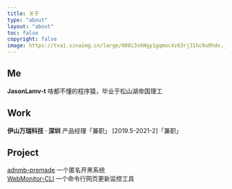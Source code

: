 ```yaml
---
title: 关于
type: "about"
layout: "about"
toc: false
copyright: false
image: https://tva1.sinaimg.cn/large/008i3skNgy1gqmuc4z63rj31hc0u0hdv.jpg
---
```


## Me

**JasonLamv-t**
啥都不懂的程序猿，毕业于松山湖帝国理工

## Work

**伊山万瑞科技  · 深圳**
产品经理「兼职」 [2019.5-2021-2]「兼职」

## Project

[adnmb-premade](https://github.com/JasonLamv-t/adnmb-premade)
一个匿名开黑系统  
[WebMonitor-CLI](https://github.com/JasonLamv-t/webmonitor)
一个命令行网页更新监控工具